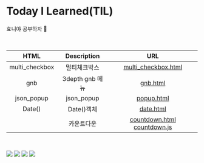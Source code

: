 # Today I Learned(TIL)
효니야 공부하자 &#127799;

<!-- [![Top Langs](https://github-readme-stats.vercel.app/api/top-langs/?username=zhyoni)](https://github.com/zhyoni/github-readme-stats) -->

<!-- click[here](http://www.naver.com) 링크걸기-->
<!-- ![image](이미지 경로)  -->


<br />


<!-- table -->
|      HTML      |   Description    |                              URL                               |
| :------------: | :--------------: | :------------------------------------------------------------: |
| multi_checkbox |   멀티체크박스   | [multi_checkbox.html](html/multi_checkbox/multi_checkbox.html) |
|      gnb       | 3depth gnb 메뉴  |                 [gnb.html](html/gnb/gnb.html)                  |
|   json_popup   |    json_popup    |               [popup.html](html/json/popup.html)               |
|     Date()     |    Date()객체    |                [date.html](html/date/date.html)                |
|                | 카운트다운 |           [countdown.html](html/date/countdown.html)  [countdown.js](html/date/js/countdown.js)         |



<!-- code -->
<!-- `console.log('hi)`

```javascript
function(){}
``` -->

<br />

<!-- badge -->
<img src="https://img.shields.io/badge/HTML5-FF8800?style=flat&logo=HTML5&logoColor=FFFFFF"/> <img src="https://img.shields.io/badge/css3-14CC80?style=flat&logo=css3&logoColor=FFFFFF"/> <img src="https://img.shields.io/badge/sass-0170FE?style=flat&logo=sass&logoColor=FFFFFF"/> <img src="https://img.shields.io/badge/JavaScript-6078FF?style=flat&logo=JavaScript&logoColor=FFFFFF"/>
